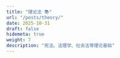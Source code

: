 ```yaml
---
title: "理论法 📚"
url: "/posts/theory/"
date: 2025-10-31
draft: false
hidemeta: true
weight: 7
description: "宪法、法理学、社会法等理论基础"
---
```

